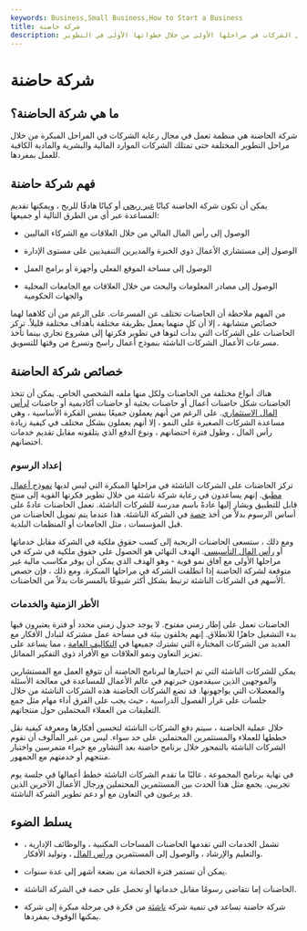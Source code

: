 ```yaml
---
keywords: Business,Small Business,How to Start a Business
title: شركة حاضنة
description: شركة الحاضنة هي منظمة ترعى الشركات في مراحلها الأولى من خلال خطواتها الأولى في التطوير.
---
```


# شركة حاضنة
## ما هي شركة الحاضنة؟

شركة الحاضنة هي منظمة تعمل في مجال رعاية الشركات في المراحل المبكرة من خلال مراحل التطوير المختلفة حتى تمتلك الشركات الموارد المالية والبشرية والمادية الكافية للعمل بمفردها.

## فهم شركة حاضنة

يمكن أن تكون شركة الحاضنة كيانًا [غير ربحي](/non-profitorganization) أو كيانًا هادفًا للربح ، ويمكنها تقديم المساعدة عبر أي من الطرق التالية أو جميعها:

- الوصول إلى رأس المال المالي من خلال العلاقات مع الشركاء الماليين

- الوصول إلى مستشاري الأعمال ذوي الخبرة والمديرين التنفيذيين على مستوى الإدارة

- الوصول إلى مساحة الموقع الفعلي وأجهزة أو برامج العمل

- الوصول إلى مصادر المعلومات والبحث من خلال العلاقات مع الجامعات المحلية والجهات الحكومية

من المهم ملاحظة أن الحاضنات تختلف عن المسرعات. على الرغم من أن كلاهما لهما خصائص متشابهة ، إلا أن كل منهما يعمل بطريقة مختلفة بأهداف مختلفة قليلاً. تركز الحاضنات على الشركات التي بدأت لتوها في تطوير فكرتها إلى مشروع تجاري بينما تأخذ مسرعات الأعمال الشركات الناشئة بنموذج أعمال راسخ وتسرع من وقتها للتسويق.

## خصائص شركة الحاضنة

هناك أنواع مختلفة من الحاضنات ولكل منها ملفه الشخصي الخاص. يمكن أن تتخذ الحاضنات شكل حاضنات أعمال أو حاضنات بحثية أو حاضنات أكاديمية أو حاضنات [لرأس المال الاستثماري](/venturecapital). على الرغم من أنهم يعملون جميعًا بنفس الفكرة الأساسية ، وهي مساعدة الشركات الصغيرة على النمو ، إلا أنهم يعملون بشكل مختلف في كيفية زيادة رأس المال ، وطول فترة احتضانهم ، ونوع الدفع الذي يتلقونه مقابل تقديم خدمات احتضانهم.

### إعداد الرسوم

تركز الحاضنات على الشركات الناشئة في مراحلها المبكرة التي ليس لديها [نموذج أعمال مطبق](/businessmodel). إنهم يساعدون في رعاية شركة ناشئة من خلال تطوير فكرتها القوية إلى منتج قابل للتطبيق ويشار إليها عادةً باسم مدرسة للشركات الناشئة. تعمل الحاضنات عادةً على أساس الرسوم بدلاً من أخذ [حصة](/equity) في الشركة الناشئة. هذا عندما يتم تمويل الحاضنات من قبل المؤسسات ، مثل الجامعات أو المنظمات البلدية.

ومع ذلك ، ستسعى الحاضنات الربحية إلى كسب حقوق ملكية في الشركة مقابل خدماتها أو [رأس المال التأسيسي](/seedcapital). الهدف النهائي هو الحصول على حقوق ملكية في شركة في مراحلها الأولى مع آفاق نمو قوية - وهو الهدف الذي يمكن أن يوفر مكاسب مالية غير متوقعة لشركة الحاضنة إذا انطلقت الشركة في مراحلها المبكرة. ومع ذلك ، فإن حصص الأسهم في الشركات الناشئة ترتبط بشكل أكثر شيوعًا بالمسرعات بدلاً من الحاضنات.

### الأطر الزمنية والخدمات

الحاضنات تعمل على إطار زمني مفتوح. لا يوجد جدول زمني محدد أو فترة يعتبرون فيها بدء التشغيل جاهزًا للانطلاق. إنهم يخلقون بيئة في مساحة عمل مشتركة لتبادل الأفكار مع العديد من الشركات المختارة التي تشترك جميعها في [التكاليف العامة](/overhead) ، مما يساعد على تعزيز التعاون ونمو العلاقات مع الأفراد ذوي التفكير المماثل.

يمكن للشركات الناشئة التي تم اختيارها لبرنامج الحاضنة أن تتوقع العمل مع المستشارين والموجهين الذين سيقدمون خبرتهم في عالم الأعمال للمساعدة في معالجة الأسئلة والمعضلات التي يواجهونها. قد تضع الشركات الحاضنة هذه الشركات الناشئة من خلال جلسات على غرار الفصول الدراسية ، حيث يجب على الفرق أداء مهام مثل جمع التعليقات من العملاء المحتملين حول منتجاتهم.

خلال عملية الحاضنة ، سيتم دفع الشركات الناشئة لتحسين أفكارها ومعرفة كيفية نقل خططها للعملاء والمستثمرين المحتملين على حد سواء. ليس من غير المألوف أن تقوم الشركات الناشئة بالتمحور خلال برنامج حاضنة بعد التشاور مع خبراء متمرسين واختبار منتجهم أو خدمتهم مع الجمهور.

في نهاية برنامج المجموعة ، غالبًا ما تقدم الشركات الناشئة خطط أعمالها في جلسة يوم تجريبي. يجمع مثل هذا الحدث بين المستثمرين المحتملين ورجال الأعمال الآخرين الذين قد يرغبون في التعاون مع أو دعم تطوير الشركة الناشئة.

## يسلط الضوء

- تشمل الخدمات التي تقدمها الحاضنات المساحات المكتبية ، والوظائف الإدارية ، والتعليم والإرشاد ، والوصول إلى المستثمرين [ورأس المال](/capital) ، وتوليد الأفكار.

- يمكن أن تستمر فترة الحضانة من بضعة أشهر إلى عدة سنوات.

- الحاضنات إما تتقاضى رسومًا مقابل خدماتها أو تحصل على حصة في الشركة الناشئة.

- شركة حاضنة تساعد في تنمية شركة [ناشئة](/startup) من فكرة في مرحلة مبكرة إلى شركة يمكنها الوقوف بمفردها.


